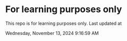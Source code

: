 # For learning purposes only
This repo is for learning purposes only.
Last updated at

Wednesday, November 13, 2024 9:16:59 AM

